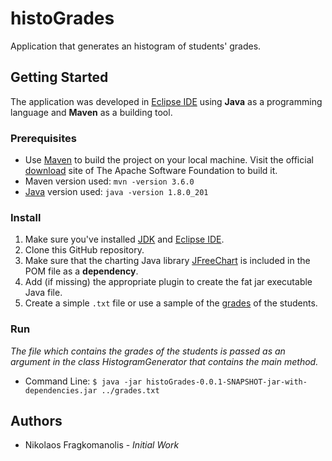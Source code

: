 # histoGrades
Application that generates an histogram of students' grades.

## Getting Started
The application was developed in [Eclipse IDE](https://www.eclipse.org/downloads/packages/release/oxygen/3a/eclipse-ide-java-developers) using **Java** as a programming language and **Maven** as a building tool.

### Prerequisites
* Use [Maven](https://maven.apache.org/ "Maven") to build the project on your local machine. Visit the official [download](https://maven.apache.org/ref/3.6.0/download.cgi "Maven Download") site of The Apache Software Foundation to build it.
* Maven version used: `mvn -version 3.6.0`
* [Java](https://www.oracle.com/technetwork/java/javase/downloads/jdk11-downloads-5066655.html) version used: `java -version 1.8.0_201`

### Install
1. Make sure you've installed [JDK](https://www.oracle.com/technetwork/java/javase/downloads/jdk11-downloads-5066655.html) and [Eclipse IDE](https://www.eclipse.org/downloads/packages/release/oxygen/3a/eclipse-ide-java-developers).
2. Clone this GitHub repository.
3. Make sure that the charting Java library [JFreeChart](https://mvnrepository.com/artifact/org.jfree/jfreechart/1.5.0) is included in the POM file as a **dependency**.
4. Add (if missing) the appropriate plugin to create the fat jar executable Java file.
5. Create a simple `.txt` file or use a sample of the [grades](https://drive.google.com/file/d/1I1zGwuwf8KgQyWnoz0358WczAZvtSuHT/view) of the students.

### Run
*The file which contains the grades of the students is passed as an argument in the class HistogramGenerator that contains the main method.*

* Command Line: `$ java -jar histoGrades-0.0.1-SNAPSHOT-jar-with-dependencies.jar ../grades.txt`

## Authors
* Nikolaos Fragkomanolis - *Initial Work*
